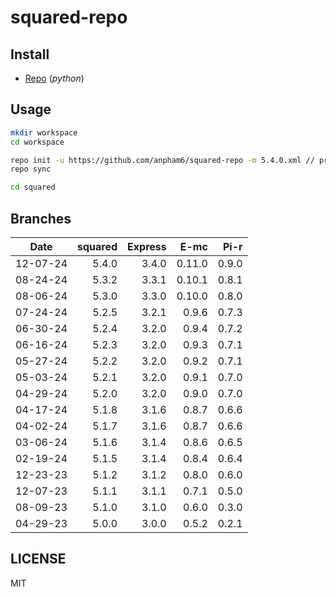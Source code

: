 # squared-repo

## Install

- [Repo](https://source.android.com/docs/setup/download#installing-repo) (*python*)

## Usage

```bash
mkdir workspace
cd workspace

repo init -u https://github.com/anpham6/squared-repo -m 5.4.0.xml // prod.xml (patches)
repo sync

cd squared
```

## Branches

| Date     | squared | Express |    E-mc |   Pi-r |
| :------: | ------: | ------: | ------: | -----: |
| 12-07-24 |   5.4.0 |   3.4.0 |  0.11.0 |  0.9.0 |
| 08-24-24 |   5.3.2 |   3.3.1 |  0.10.1 |  0.8.1 |
| 08-06-24 |   5.3.0 |   3.3.0 |  0.10.0 |  0.8.0 |
| 07-24-24 |   5.2.5 |   3.2.1 |   0.9.6 |  0.7.3 |
| 06-30-24 |   5.2.4 |   3.2.0 |   0.9.4 |  0.7.2 |
| 06-16-24 |   5.2.3 |   3.2.0 |   0.9.3 |  0.7.1 |
| 05-27-24 |   5.2.2 |   3.2.0 |   0.9.2 |  0.7.1 |
| 05-03-24 |   5.2.1 |   3.2.0 |   0.9.1 |  0.7.0 |
| 04-29-24 |   5.2.0 |   3.2.0 |   0.9.0 |  0.7.0 |
| 04-17-24 |   5.1.8 |   3.1.6 |   0.8.7 |  0.6.6 |
| 04-02-24 |   5.1.7 |   3.1.6 |   0.8.7 |  0.6.6 |
| 03-06-24 |   5.1.6 |   3.1.4 |   0.8.6 |  0.6.5 |
| 02-19-24 |   5.1.5 |   3.1.4 |   0.8.4 |  0.6.4 |
| 12-23-23 |   5.1.2 |   3.1.2 |   0.8.0 |  0.6.0 |
| 12-07-23 |   5.1.1 |   3.1.1 |   0.7.1 |  0.5.0 |
| 08-09-23 |   5.1.0 |   3.1.0 |   0.6.0 |  0.3.0 |
| 04-29-23 |   5.0.0 |   3.0.0 |   0.5.2 |  0.2.1 |

## LICENSE

MIT